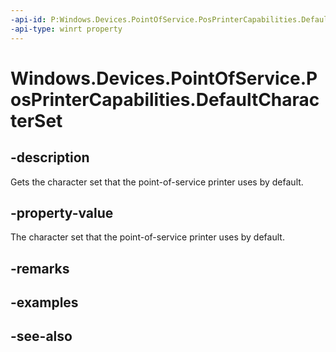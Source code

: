 ----api-id: P:Windows.Devices.PointOfService.PosPrinterCapabilities.DefaultCharacterSet
-api-type: winrt property
---<!-- Property syntaxpublic uint DefaultCharacterSet { get; }--># Windows.Devices.PointOfService.PosPrinterCapabilities.DefaultCharacterSet## -descriptionGets the character set that the point-of-service printer uses by default.## -property-valueThe character set that the point-of-service printer uses by default.## -remarks## -examples## -see-also